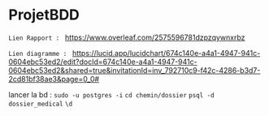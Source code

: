 # ProjetBDD

```Lien Rapport : ``` https://www.overleaf.com/2575596781dzpzqywnxrbz

```Lien diagramme : ``` https://lucid.app/lucidchart/674c140e-a4a1-4947-941c-0604ebc53ed2/edit?docId=674c140e-a4a1-4947-941c-0604ebc53ed2&shared=true&invitationId=inv_792710c9-f42c-4286-b3d7-2cd81bf38ae3&page=0_0#


lancer la bd :
  ```sudo -u postgres -i```
  ```cd chemin/dossier```
  ```psql -d dossier_medical```
  ```\d```
